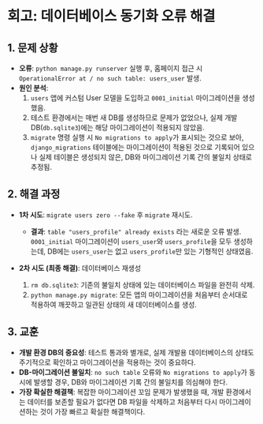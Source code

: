 # 회고: 데이터베이스 동기화 오류 해결

## 1. 문제 상황

- **오류**: `python manage.py runserver` 실행 후, 홈페이지 접근 시 `OperationalError at / no such table: users_user` 발생.
- **원인 분석**:
    1.  `users` 앱에 커스텀 User 모델을 도입하고 `0001_initial` 마이그레이션을 생성했음.
    2.  테스트 환경에서는 매번 새 DB를 생성하므로 문제가 없었으나, 실제 개발 DB(`db.sqlite3`)에는 해당 마이그레이션이 적용되지 않았음.
    3.  `migrate` 명령 실행 시 `No migrations to apply`가 표시되는 것으로 보아, `django_migrations` 테이블에는 마이그레이션이 적용된 것으로 기록되어 있으나 실제 테이블은 생성되지 않은, DB와 마이그레이션 기록 간의 불일치 상태로 추정됨.

## 2. 해결 과정

- **1차 시도**: `migrate users zero --fake` 후 `migrate` 재시도.
    - **결과**: `table "users_profile" already exists` 라는 새로운 오류 발생. `0001_initial` 마이그레이션이 `users_user`와 `users_profile`을 모두 생성하는데, DB에는 `users_user`는 없고 `users_profile`만 있는 기형적인 상태였음.

- **2차 시도 (최종 해결)**: 데이터베이스 재생성
    1.  `rm db.sqlite3`: 기존의 불일치 상태에 있는 데이터베이스 파일을 완전히 삭제.
    2.  `python manage.py migrate`: 모든 앱의 마이그레이션을 처음부터 순서대로 적용하여 깨끗하고 일관된 상태의 새 데이터베이스를 생성.

## 3. 교훈

-   **개발 환경 DB의 중요성**: 테스트 통과와 별개로, 실제 개발용 데이터베이스의 상태도 주기적으로 확인하고 마이그레이션을 적용하는 것이 중요하다.
-   **DB-마이그레이션 불일치**: `no such table` 오류와 `No migrations to apply`가 동시에 발생할 경우, DB와 마이그레이션 기록 간의 불일치를 의심해야 한다.
-   **가장 확실한 해결책**: 복잡한 마이그레이션 꼬임 문제가 발생했을 때, 개발 환경에서는 데이터를 보존할 필요가 없다면 DB 파일을 삭제하고 처음부터 다시 마이그레이션하는 것이 가장 빠르고 확실한 해결책이다.
